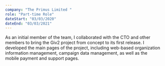 ```yaml
---
company: "The Primus Limited "
role: "Part-time Role"
dateStart: "03/03/2020"
dateEnd: "03/03/2021"
---
```


As an initial member of the team, I collaborated with the CTO and other members to bring the Giv2 project from concept to its first release. I developed the main pages of the project, including web-based organization information management, campaign data management, as well as the mobile payment and support pages.